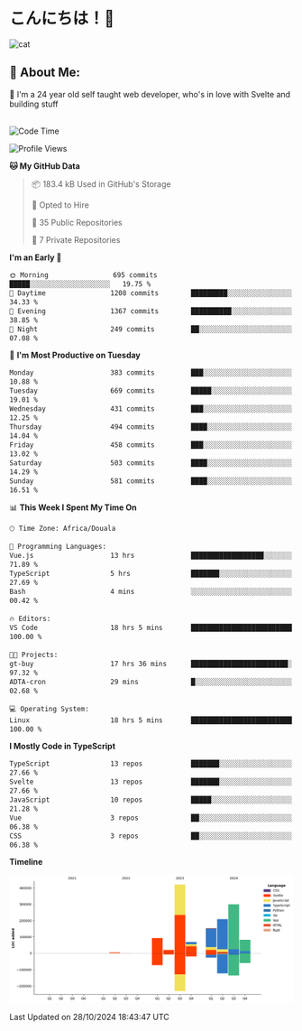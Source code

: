 

# こんにちは！🙂  
![cat](https://github.com/michaelnji/michaelnji/assets/73862378/606e99e9-2c18-4853-8722-991e4af8eae6)

## 💫 About Me:
🙂 I'm a 24 year old self taught web developer, who's in love with Svelte and building stuff <br><br>

<!--START_SECTION:waka-->
![Code Time](http://img.shields.io/badge/Code%20Time-1%2C191%20hrs%2043%20mins-blue)

![Profile Views](http://img.shields.io/badge/Profile%20Views-0-blue)

**🐱 My GitHub Data** 

> 📦 183.4 kB Used in GitHub's Storage 
 > 
> 💼 Opted to Hire
 > 
> 📜 35 Public Repositories 
 > 
> 🔑 7 Private Repositories 
 > 
**I'm an Early 🐤** 

```text
🌞 Morning                695 commits         █████░░░░░░░░░░░░░░░░░░░░   19.75 % 
🌆 Daytime                1208 commits        █████████░░░░░░░░░░░░░░░░   34.33 % 
🌃 Evening                1367 commits        ██████████░░░░░░░░░░░░░░░   38.85 % 
🌙 Night                  249 commits         ██░░░░░░░░░░░░░░░░░░░░░░░   07.08 % 
```
📅 **I'm Most Productive on Tuesday** 

```text
Monday                   383 commits         ███░░░░░░░░░░░░░░░░░░░░░░   10.88 % 
Tuesday                  669 commits         █████░░░░░░░░░░░░░░░░░░░░   19.01 % 
Wednesday                431 commits         ███░░░░░░░░░░░░░░░░░░░░░░   12.25 % 
Thursday                 494 commits         ████░░░░░░░░░░░░░░░░░░░░░   14.04 % 
Friday                   458 commits         ███░░░░░░░░░░░░░░░░░░░░░░   13.02 % 
Saturday                 503 commits         ████░░░░░░░░░░░░░░░░░░░░░   14.29 % 
Sunday                   581 commits         ████░░░░░░░░░░░░░░░░░░░░░   16.51 % 
```


📊 **This Week I Spent My Time On** 

```text
🕑︎ Time Zone: Africa/Douala

💬 Programming Languages: 
Vue.js                   13 hrs              ██████████████████░░░░░░░   71.89 % 
TypeScript               5 hrs               ███████░░░░░░░░░░░░░░░░░░   27.69 % 
Bash                     4 mins              ░░░░░░░░░░░░░░░░░░░░░░░░░   00.42 % 

🔥 Editors: 
VS Code                  18 hrs 5 mins       █████████████████████████   100.00 % 

🐱‍💻 Projects: 
gt-buy                   17 hrs 36 mins      ████████████████████████░   97.32 % 
ADTA-cron                29 mins             █░░░░░░░░░░░░░░░░░░░░░░░░   02.68 % 

💻 Operating System: 
Linux                    18 hrs 5 mins       █████████████████████████   100.00 % 
```

**I Mostly Code in TypeScript** 

```text
TypeScript               13 repos            ███████░░░░░░░░░░░░░░░░░░   27.66 % 
Svelte                   13 repos            ███████░░░░░░░░░░░░░░░░░░   27.66 % 
JavaScript               10 repos            █████░░░░░░░░░░░░░░░░░░░░   21.28 % 
Vue                      3 repos             ██░░░░░░░░░░░░░░░░░░░░░░░   06.38 % 
CSS                      3 repos             ██░░░░░░░░░░░░░░░░░░░░░░░   06.38 % 
```



**Timeline**

![Lines of Code chart](https://raw.githubusercontent.com/michaelnji/michaelnji/main/assets/bar_graph.png)


 Last Updated on 28/10/2024 18:43:47 UTC
<!--END_SECTION:waka-->
